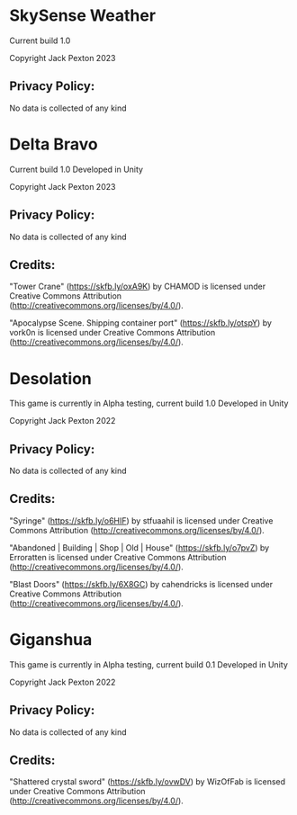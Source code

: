 # SkySense Weather
Current build 1.0

Copyright Jack Pexton 2023

## Privacy Policy:

No data is collected of any kind

# Delta Bravo
Current build 1.0
Developed in Unity

Copyright Jack Pexton 2023

## Privacy Policy:

No data is collected of any kind

## Credits:

"Tower Crane" (https://skfb.ly/oxA9K) by CHAMOD is licensed under Creative Commons Attribution (http://creativecommons.org/licenses/by/4.0/).

"Apocalypse Scene. Shipping container port" (https://skfb.ly/otspY) by vork0n is licensed under Creative Commons Attribution (http://creativecommons.org/licenses/by/4.0/).

# Desolation

This game is currently in Alpha testing, current build 1.0
Developed in Unity

Copyright Jack Pexton 2022

## Privacy Policy:

No data is collected of any kind

## Credits:

"Syringe" (https://skfb.ly/o6HIF) by stfuaahil is licensed under Creative Commons Attribution (http://creativecommons.org/licenses/by/4.0/).

"Abandoned | Building | Shop | Old | House" (https://skfb.ly/o7pvZ) by Erroratten is licensed under Creative Commons Attribution (http://creativecommons.org/licenses/by/4.0/).

"Blast Doors" (https://skfb.ly/6X8GC) by cahendricks is licensed under Creative Commons Attribution (http://creativecommons.org/licenses/by/4.0/).

# Giganshua

This game is currently in Alpha testing, current build 0.1
Developed in Unity

Copyright Jack Pexton 2022

## Privacy Policy:

No data is collected of any kind

## Credits:

"Shattered crystal sword" (https://skfb.ly/ovwDV) by WizOfFab is licensed under Creative Commons Attribution (http://creativecommons.org/licenses/by/4.0/).
